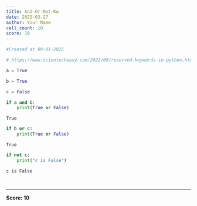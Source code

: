 ```yaml
---
title: And-Or-Not-Kw
date: 2025-03-27
author: Your Name
cell_count: 10
score: 10
---
```


```python
#Created at 09-01-2025
```


```python
# https://www.scientecheasy.com/2022/09/reserved-keywords-in-python.html/
```


```python
a = True
```


```python
b = True
```


```python
c = False
```


```python
if a and b:
    print(True or False)
```

    True



```python
if b or c:
    print(True or False)
```

    True



```python
if not c:
    print("c is False")
```

    c is False



```python

```


```python

```


---
**Score: 10**
